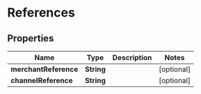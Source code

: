 
# References

## Properties
Name | Type | Description | Notes
------------ | ------------- | ------------- | -------------
**merchantReference** | **String** |  |  [optional]
**channelReference** | **String** |  |  [optional]



